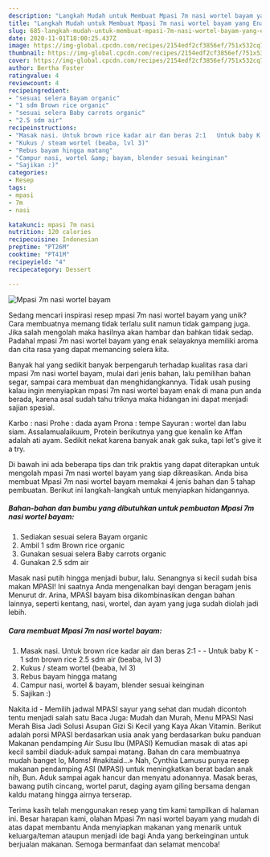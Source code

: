 ```yaml
---
description: "Langkah Mudah untuk Membuat Mpasi 7m nasi wortel bayam yang Enak"
title: "Langkah Mudah untuk Membuat Mpasi 7m nasi wortel bayam yang Enak"
slug: 685-langkah-mudah-untuk-membuat-mpasi-7m-nasi-wortel-bayam-yang-enak
date: 2020-11-01T18:00:25.437Z
image: https://img-global.cpcdn.com/recipes/2154edf2cf3856ef/751x532cq70/mpasi-7m-nasi-wortel-bayam-foto-resep-utama.jpg
thumbnail: https://img-global.cpcdn.com/recipes/2154edf2cf3856ef/751x532cq70/mpasi-7m-nasi-wortel-bayam-foto-resep-utama.jpg
cover: https://img-global.cpcdn.com/recipes/2154edf2cf3856ef/751x532cq70/mpasi-7m-nasi-wortel-bayam-foto-resep-utama.jpg
author: Bertha Foster
ratingvalue: 4
reviewcount: 4
recipeingredient:
- "sesuai selera Bayam organic"
- "1 sdm Brown rice organic"
- "sesuai selera Baby carrots organic"
- "2.5 sdm air"
recipeinstructions:
- "Masak nasi. Untuk brown rice kadar air dan beras 2:1   Untuk baby K  1 sdm brown rice 2.5 sdm air (beaba, lvl 3)"
- "Kukus / steam wortel (beaba, lvl 3)"
- "Rebus bayam hingga matang"
- "Campur nasi, wortel &amp; bayam, blender sesuai keinginan"
- "Sajikan :)"
categories:
- Resep
tags:
- mpasi
- 7m
- nasi

katakunci: mpasi 7m nasi 
nutrition: 120 calories
recipecuisine: Indonesian
preptime: "PT26M"
cooktime: "PT41M"
recipeyield: "4"
recipecategory: Dessert

---
```



![Mpasi 7m nasi wortel bayam](https://img-global.cpcdn.com/recipes/2154edf2cf3856ef/751x532cq70/mpasi-7m-nasi-wortel-bayam-foto-resep-utama.jpg)

Sedang mencari inspirasi resep mpasi 7m nasi wortel bayam yang unik? Cara membuatnya memang tidak terlalu sulit namun tidak gampang juga. Jika salah mengolah maka hasilnya akan hambar dan bahkan tidak sedap. Padahal mpasi 7m nasi wortel bayam yang enak selayaknya memiliki aroma dan cita rasa yang dapat memancing selera kita.

Banyak hal yang sedikit banyak berpengaruh terhadap kualitas rasa dari mpasi 7m nasi wortel bayam, mulai dari jenis bahan, lalu pemilihan bahan segar, sampai cara membuat dan menghidangkannya. Tidak usah pusing kalau ingin menyiapkan mpasi 7m nasi wortel bayam enak di mana pun anda berada, karena asal sudah tahu triknya maka hidangan ini dapat menjadi sajian spesial.

Karbo : nasi Prohe : dada ayam Prona : tempe Sayuran : wortel dan labu siam. Assalamualaikuum, Protein berikutnya yang gue kenalin ke Affan adalah ati ayam. Sedikit nekat karena banyak anak gak suka, tapi let&#39;s give it a try.


Di bawah ini ada beberapa tips dan trik praktis yang dapat diterapkan untuk mengolah mpasi 7m nasi wortel bayam yang siap dikreasikan. Anda bisa membuat Mpasi 7m nasi wortel bayam memakai 4 jenis bahan dan 5 tahap pembuatan. Berikut ini langkah-langkah untuk menyiapkan hidangannya.

<!--inarticleads1-->

##### Bahan-bahan dan bumbu yang dibutuhkan untuk pembuatan Mpasi 7m nasi wortel bayam:

1. Sediakan sesuai selera Bayam organic
1. Ambil 1 sdm Brown rice organic
1. Gunakan sesuai selera Baby carrots organic
1. Gunakan 2.5 sdm air


Masak nasi putih hingga menjadi bubur, lalu. Senangnya si kecil sudah bisa makan MPASI! Ini saatnya Anda mengenalkan bayi dengan beragam jenis Menurut dr. Arina, MPASI bayam bisa dikombinasikan dengan bahan lainnya, seperti kentang, nasi, wortel, dan ayam yang juga sudah diolah jadi lebih. 

<!--inarticleads2-->

##### Cara membuat Mpasi 7m nasi wortel bayam:

1. Masak nasi. Untuk brown rice kadar air dan beras 2:1  -  - Untuk baby K  - 1 sdm brown rice 2.5 sdm air (beaba, lvl 3)
1. Kukus / steam wortel (beaba, lvl 3)
1. Rebus bayam hingga matang
1. Campur nasi, wortel &amp; bayam, blender sesuai keinginan
1. Sajikan :)


Nakita.id - Memilih jadwal MPASI sayur yang sehat dan mudah dicontoh tentu menjadi salah satu Baca Juga: Mudah dan Murah, Menu MPASI Nasi Merah Bisa Jadi Solusi Asupan Gizi Si Kecil yang Kaya Akan Vitamin. Berikut adalah porsi MPASI berdasarkan usia anak yang berdasarkan buku panduan Makanan pendamping Air Susu Ibu (MPASI) Kemudian masak di atas api kecil sambil diaduk-aduk sampai matang. Bahan dn cara membuatnya mudah banget lo, Moms! #nakitaid…» Nah, Cynthia Lamusu punya resep makanan pendamping ASI (MPASI) untuk meningkatkan berat badan anak nih, Bun. Aduk sampai agak hancur dan menyatu adonannya. Masak beras, bawang putih cincang, wortel parut, daging ayam giling bersama dengan kaldu matang hingga airnya terserap. 

Terima kasih telah menggunakan resep yang tim kami tampilkan di halaman ini. Besar harapan kami, olahan Mpasi 7m nasi wortel bayam yang mudah di atas dapat membantu Anda menyiapkan makanan yang menarik untuk keluarga/teman ataupun menjadi ide bagi Anda yang berkeinginan untuk berjualan makanan. Semoga bermanfaat dan selamat mencoba!
